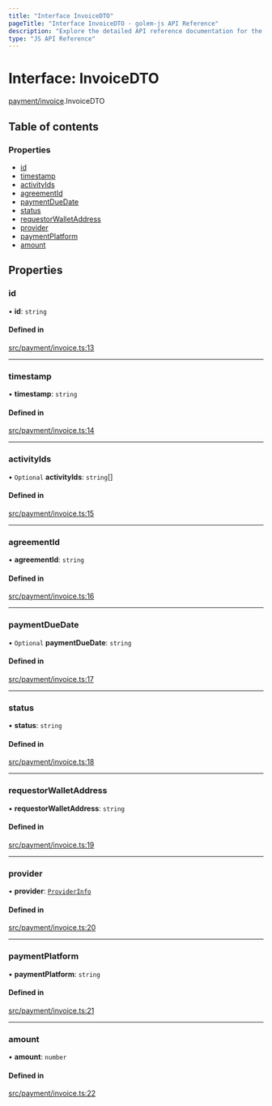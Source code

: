 ```yaml
---
title: "Interface InvoiceDTO"
pageTitle: "Interface InvoiceDTO - golem-js API Reference"
description: "Explore the detailed API reference documentation for the Interface InvoiceDTO within the golem-js SDK for the Golem Network."
type: "JS API Reference"
---
```

# Interface: InvoiceDTO

[payment/invoice](../modules/payment_invoice).InvoiceDTO

## Table of contents

### Properties

- [id](payment_invoice.InvoiceDTO#id)
- [timestamp](payment_invoice.InvoiceDTO#timestamp)
- [activityIds](payment_invoice.InvoiceDTO#activityids)
- [agreementId](payment_invoice.InvoiceDTO#agreementid)
- [paymentDueDate](payment_invoice.InvoiceDTO#paymentduedate)
- [status](payment_invoice.InvoiceDTO#status)
- [requestorWalletAddress](payment_invoice.InvoiceDTO#requestorwalletaddress)
- [provider](payment_invoice.InvoiceDTO#provider)
- [paymentPlatform](payment_invoice.InvoiceDTO#paymentplatform)
- [amount](payment_invoice.InvoiceDTO#amount)

## Properties

### id

• **id**: `string`

#### Defined in

[src/payment/invoice.ts:13](https://github.com/golemfactory/golem-js/blob/9789a95/src/payment/invoice.ts#L13)

___

### timestamp

• **timestamp**: `string`

#### Defined in

[src/payment/invoice.ts:14](https://github.com/golemfactory/golem-js/blob/9789a95/src/payment/invoice.ts#L14)

___

### activityIds

• `Optional` **activityIds**: `string`[]

#### Defined in

[src/payment/invoice.ts:15](https://github.com/golemfactory/golem-js/blob/9789a95/src/payment/invoice.ts#L15)

___

### agreementId

• **agreementId**: `string`

#### Defined in

[src/payment/invoice.ts:16](https://github.com/golemfactory/golem-js/blob/9789a95/src/payment/invoice.ts#L16)

___

### paymentDueDate

• `Optional` **paymentDueDate**: `string`

#### Defined in

[src/payment/invoice.ts:17](https://github.com/golemfactory/golem-js/blob/9789a95/src/payment/invoice.ts#L17)

___

### status

• **status**: `string`

#### Defined in

[src/payment/invoice.ts:18](https://github.com/golemfactory/golem-js/blob/9789a95/src/payment/invoice.ts#L18)

___

### requestorWalletAddress

• **requestorWalletAddress**: `string`

#### Defined in

[src/payment/invoice.ts:19](https://github.com/golemfactory/golem-js/blob/9789a95/src/payment/invoice.ts#L19)

___

### provider

• **provider**: [`ProviderInfo`](agreement_agreement.ProviderInfo)

#### Defined in

[src/payment/invoice.ts:20](https://github.com/golemfactory/golem-js/blob/9789a95/src/payment/invoice.ts#L20)

___

### paymentPlatform

• **paymentPlatform**: `string`

#### Defined in

[src/payment/invoice.ts:21](https://github.com/golemfactory/golem-js/blob/9789a95/src/payment/invoice.ts#L21)

___

### amount

• **amount**: `number`

#### Defined in

[src/payment/invoice.ts:22](https://github.com/golemfactory/golem-js/blob/9789a95/src/payment/invoice.ts#L22)
